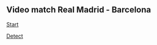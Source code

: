 ## Video match Real Madrid - Barcelona

[Start](https://drive.google.com/drive/folders/1WXcooIu7Hq7gX6Tf_QuPOJIPedMxxgep)

[Detect](https://drive.google.com/drive/folders/1pHTmRKip9azeMYNjHea61k3E9Bzq2mvn)



